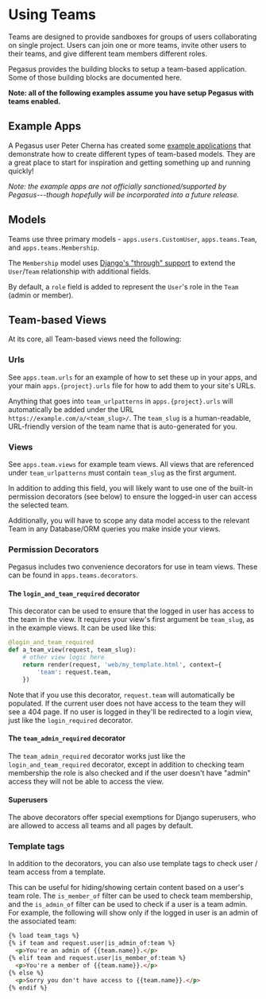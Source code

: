 Using Teams
===========

Teams are designed to provide sandboxes for groups of users collaborating on single project.
Users can join one or more teams, invite other users to their teams, and give different team members different roles.

Pegasus provides the building blocks to setup a team-based application.
Some of those building blocks are documented here.

**Note: all of the following examples assume you have setup Pegasus with teams enabled.**

## Example Apps

A Pegasus user Peter Cherna has created some [example applications](https://github.com/pcherna/pegasus-example-apps/)
that demonstrate how to create different types of team-based models.
They are a great place to start for inspiration and getting something up and running quickly!

*Note: the example apps are not officially sanctioned/supported by Pegasus---though hopefully will be incorporated into a future release.*

## Models

Teams use three primary models - `apps.users.CustomUser`, `apps.teams.Team`, and `apps.teams.Membership`.

The `Membership` model uses [Django's "through" support](https://docs.djangoproject.com/en/2.2/ref/models/fields/#django.db.models.ManyToManyField.through) 
to extend the `User`/`Team` relationship with additional fields.

By default, a `role` field is added to represent the `User`'s role in the `Team` (admin or member).

## Team-based Views

At its core, all Team-based views need the following:

### Urls

See `apps.team.urls` for an example of how to set these up in your apps, and
your main `apps.{project}.urls` file for how to add them to your site's URLs.

Anything that goes into `team_urlpatterns` in `apps.{project}.urls` will automatically be added under the
URL `https://example.com/a/<team_slug>/`. The `team_slug` is a human-readable, URL-friendly version
of the team name that is auto-generated for you.

### Views

See `apps.team.views` for example team views.
All views that are referenced under `team_urlpatterns` must contain `team_slug` as the first argument.

In addition to adding this field, you will likely want to use one of the built-in permission
decorators (see below) to ensure the logged-in user can access the selected team.

Additionally, you will have to scope any data model access to the relevant Team
in any Database/ORM queries you make inside your views.

### Permission Decorators

Pegasus includes two convenience decorators for use in team views.
These can be found in `apps.teams.decorators`.

#### The `login_and_team_required` decorator

This decorator can be used to ensure that the logged in user has access to the team in the view.
It requires your view's first argument be `team_slug`, as in the example views.
It can be used like this:

```python
@login_and_team_required
def a_team_view(request, team_slug):
    # other view logic here
    return render(request, 'web/my_template.html', context={
        'team': request.team,
    })

```

Note that if you use this decorator, `request.team` will automatically be populated. 
If the current user does not have access to the team they will see a 404 page.
If no user is logged in they'll be redirected to a login view, just like the `login_required` decorator.

#### The `team_admin_required` decorator

The `team_admin_required` decorator works just like the `login_and_team_required` decorator, except
in addition to checking team membership the role is also checked and if the user doesn't have
"admin" access they will not be able to access the view.

#### Superusers

The above decorators offer special exemptions for Django superusers, who are allowed to access
all teams and all pages by default.

### Template tags

In addition to the decorators, you can also use template tags to check user / team access from a template.

This can be useful for hiding/showing certain content based on a user's team role.
The `is_member_of` filter can be used to check team membership, and the `is_admin_of` filter can be used
to check if a user is a team admin. For example, the following will show only if the logged in user
is an admin of the associated team:

```html
{% load team_tags %}
{% if team and request.user|is_admin_of:team %}
  <p>You're an admin of {{team.name}}.</p>
{% elif team and request.user|is_member_of:team %}
  <p>You're a member of {{team.name}}.</p>
{% else %}
  <p>Sorry you don't have access to {{team.name}}.</p>
{% endif %}
```
